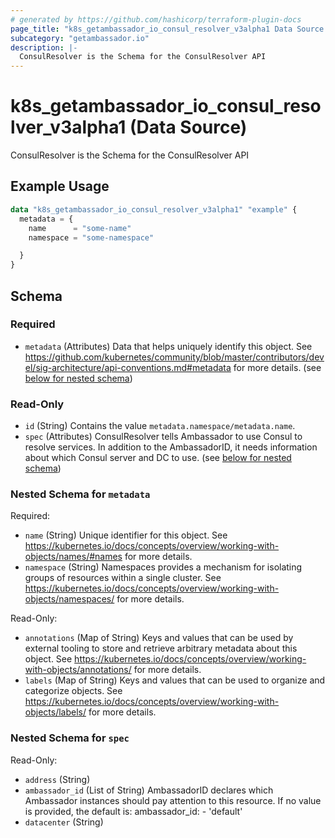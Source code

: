 ```yaml
---
# generated by https://github.com/hashicorp/terraform-plugin-docs
page_title: "k8s_getambassador_io_consul_resolver_v3alpha1 Data Source - terraform-provider-k8s"
subcategory: "getambassador.io"
description: |-
  ConsulResolver is the Schema for the ConsulResolver API
---
```


# k8s_getambassador_io_consul_resolver_v3alpha1 (Data Source)

ConsulResolver is the Schema for the ConsulResolver API

## Example Usage

```terraform
data "k8s_getambassador_io_consul_resolver_v3alpha1" "example" {
  metadata = {
    name      = "some-name"
    namespace = "some-namespace"

  }
}
```

<!-- schema generated by tfplugindocs -->
## Schema

### Required

- `metadata` (Attributes) Data that helps uniquely identify this object. See https://github.com/kubernetes/community/blob/master/contributors/devel/sig-architecture/api-conventions.md#metadata for more details. (see [below for nested schema](#nestedatt--metadata))

### Read-Only

- `id` (String) Contains the value `metadata.namespace/metadata.name`.
- `spec` (Attributes) ConsulResolver tells Ambassador to use Consul to resolve services. In addition to the AmbassadorID, it needs information about which Consul server and DC to use. (see [below for nested schema](#nestedatt--spec))

<a id="nestedatt--metadata"></a>
### Nested Schema for `metadata`

Required:

- `name` (String) Unique identifier for this object. See https://kubernetes.io/docs/concepts/overview/working-with-objects/names/#names for more details.
- `namespace` (String) Namespaces provides a mechanism for isolating groups of resources within a single cluster. See https://kubernetes.io/docs/concepts/overview/working-with-objects/namespaces/ for more details.

Read-Only:

- `annotations` (Map of String) Keys and values that can be used by external tooling to store and retrieve arbitrary metadata about this object. See https://kubernetes.io/docs/concepts/overview/working-with-objects/annotations/ for more details.
- `labels` (Map of String) Keys and values that can be used to organize and categorize objects. See https://kubernetes.io/docs/concepts/overview/working-with-objects/labels/ for more details.


<a id="nestedatt--spec"></a>
### Nested Schema for `spec`

Read-Only:

- `address` (String)
- `ambassador_id` (List of String) AmbassadorID declares which Ambassador instances should pay attention to this resource. If no value is provided, the default is:  ambassador_id: - 'default'
- `datacenter` (String)

